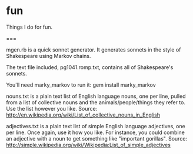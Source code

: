 fun
===

Things I do for fun.

===

mgen.rb is a quick sonnet generator.  It generates sonnets in the style of Shakespeare using Markov chains.

The text file included, pg1041.romp.txt, contains all of Shakespeare's sonnets.  

You'll need marky_markov to run it: gem install marky_markov

nouns.txt is a plain text list of English language nouns, one per line, pulled from a list of collective nouns and the animals/people/things they refer to.  Use the list however you like.  Source: http://en.wikipedia.org/wiki/List_of_collective_nouns_in_English

adjectives.txt is a plain text list of simple English language adjectives, one per line.  Once again, use it how you like.  For instance, you could combine an adjective with a noun to get something like "important gorillas".  Source: http://simple.wikipedia.org/wiki/Wikipedia:List_of_simple_adjectives
